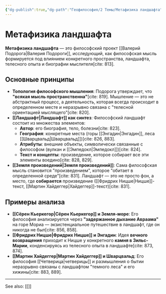 ```yaml
---
{"dg-publish":true,"dg-path":"Геофилософия/2 Темы/Метафизика ландшафта","permalink":"/geofilosofiya/2-temy/metafizika-landshafta/"}
---
```




# Метафизика ландшафта

**Метафизика ландшафта** — это философский проект [[Валерий Подорога\|Валерия Подороги]], исследующий, как философская мысль формируется под влиянием конкретного пространства, ландшафта, телесного опыта и биографии мыслителя[cite: 813].

## Основные принципы

- **Топология философского мышления**: Подорога утверждает, что **"всякая мысль пространственна"**[cite: 819]. Мышление — это не абстрактный процесс, а деятельность, которая всегда происходит в определенном месте и неразрывно связана с "телесной ориентацией мыслящего"[cite: 820].
- **[[Ландшафт\|Ландшафт]] как синтез**: Философский ландшафт состоит из множества элементов:
    - **Автор**: его биография, тело, болезни[cite: 823].
    - **География**: конкретные места (горы [[Энгадин\|Энгадин]], леса [[Шварцвальд\|Шварцвальд]])[cite: 826, 883].
    - **Атрибуты**: внешние объекты, символически связанные с философом (вулкан и [[Эмпедокл\|Эмпедокл]])[cite: 824].
    - **Текст и концепты**: произведение, которое собирает все эти элементы воедино[cite: 828, 829].
- **[[Земля произведений\|Земля произведений]]**: Сама философская мысль становится "произведением", которое "обитает в определенной среде"[cite: 831]. Ландшафт — это не просто фон, а место, где **собирается** произведение ([[Фридрих Ницше\|Ницше]]-текст, [[Мартин Хайдеггер\|Хайдеггер]]-текст)[cite: 831].

## Примеры анализа
- **[[Сёрен Кьеркегор\|Сёрен Кьеркегор]] и Земля-море**: Его философия анализируется через **"задержанное дыхание Авраама"** на горе Мориа — экзистенциальное путешествие в ландшафт, где он никогда не был[cite: 856, 858].
- **[[Фридрих Ницше\|Фридрих Ницше]] и Энгадин**: Идея **вечного возвращения** приходит к Ницше у конкретного **камня в Зильс-Марии**, конденсируясь из телесного опыта в ландшафте[cite: 873, 874].
- **[[Мартин Хайдеггер\|Мартин Хайдеггер]] и Шварцвальд**: Его философия [[Четверица\|четверицы]] и размышления о бытии неразрывно связаны с ландшафтом "темного леса" и его хижины[cite: 883, 889].




---
See also:
[[]]
